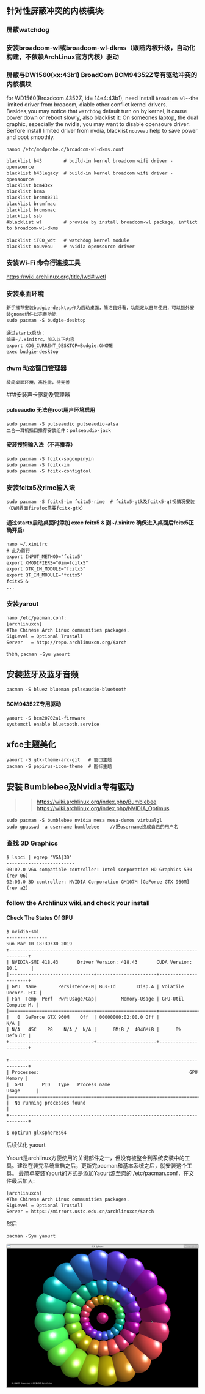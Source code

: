 ## 针对性屏蔽冲突的内核模块: 
### 屏蔽watchdog
### 安装broadcom-wl或broadcom-wl-dkms（跟随内核升级，自动化构建，不依赖ArchLinux官方内核）驱动
### 屏蔽与DW1560(xx:43b1) BroadCom BCM94352Z专有驱动冲突的内核模块

for WD1560(Broadcom 4352Z, id= 14e4:43b1), need install `broadcom-wl`--the limited driver from broacom, diable other conflict kernel drivers.
Besides,you may notice that `watchdog` default turn on by kernel, it cause power down or reboot slowly, also blacklist it: 
On someones laptop, the dual graphic, especially the nvidia, you may want to disable opensoure driver. 
Berfore install limited driver from nvdia, blacklist `nouveau` help to save power and boot smoothly.

`nanoo /etc/modprobe.d/broadcom-wl-dkms.conf`
```
blacklist b43        # build-in kernel broadcom wifi driver - opensource
blacklist b43legacy  # build-in kernel broadcom wifi driver - opensource
blacklist bcm43xx    
blacklist bcma       
blacklist brcm80211  
blacklist brcmfmac   
blacklist brcmsmac   
blacklist ssb        
#blacklist wl        # provide by install broadcom-wl package, inflict to broadcom-wl-dkms

blacklist iTCO_wdt   # watchdog kernel module
blacklist nouveau    # nvidia opensource driver
```
### 安装Wi-Fi 命令行连接工具
https://wiki.archlinux.org/title/Iwd#iwctl

### 安装桌面环境
```
新手推荐安装budgie-desktop作为启动桌面，简洁且好看，功能足以日常使用，可以额外安装gnome组件以完善功能
sudo pacman -S budgie-desktop

通过startx启动：
编辑~/.xinitrc，加入以下内容
export XDG_CURRENT_DESKTOP=Budgie:GNOME
exec budgie-desktop
```
### dwm 动态窗口管理器
```
极简桌面环境，高性能，待完善
```

###安装声卡驱动及管理器
#### pulseaudio 无法在root用户环境启用
```
sudo pacman -S pulseaudio pulseaudio-alsa
二合一耳机插口推荐安装组件：pulseaudio-jack
```


#### 安装搜狗输入法（不再推荐）
```
sudo pacman -S fcitx-sogoupinyin
sudo pacman -S fcitx-im
sudo pacman -S fcitx-configtool
```

### 安装fcitx5及rime输入法
```
sudo pacman -S fcitx5-im fcitx5-rime  # fcitx5-gtk及fcitx5-qt视情况安装（DWM界面firefox需要fcitx-gtk）
```

#### 通过startx启动桌面时添加 exec fcitx5 &  到~/.xinitrc 确保进入桌面后fcitx5正确开启:
```
nano ~/.xinitrc
# 此为首行
export INPUT_METHOD="fcitx5"
export XMODIFIERS="@im=fcitx5"
export GTK_IM_MODULE="fcitx5"
export QT_IM_MODULE="fcitx5"
fcitx5 &
...

```

### 安装yarout
```
nano /etc/pacman.conf:
[archlinuxcn]
#The Chinese Arch Linux communities packages.
SigLevel = Optional TrustAll
Server   = http://repo.archlinuxcn.org/$arch
```
then,
`pacman -Syu yaourt`

## 安装蓝牙及蓝牙音频
```
pacman -S bluez blueman pulseaudio-bluetooth
```
#### BCM94352Z专用驱动
```
yaourt -S bcm20702a1-firmware
systemctl enable bluetooth.service
```
## xfce主题美化
```
yaourt -S gtk-theme-arc-git   # 窗口主题
pacman -S papirus-icon-theme  # 图标主题
```

## 安装 Bumblebee及Nvidia专有驱动
>> https://wiki.archlinux.org/index.php/Bumblebee
>> https://wiki.archlinux.org/index.php/NVIDIA_Optimus
```
sudo pacman -S bumblebee nvidia mesa mesa-demos virtualgl
sudo gpasswd -a username bumblebee    //把username换成自己的用户名
```
### 查找 3D Graphics
```
$ lspci | egrep 'VGA|3D'
-------------------------
00:02.0 VGA compatible controller: Intel Corporation HD Graphics 530 (rev 06)
02:00.0 3D controller: NVIDIA Corporation GM107M [GeForce GTX 960M] (rev a2)

```
### follow the Archlinux wiki,and check your install
#### Check The Status Of GPU

```
$ nvidia-smi
---------------
Sun Mar 10 18:39:30 2019       
+-----------------------------------------------------------------------------+
| NVIDIA-SMI 418.43       Driver Version: 418.43       CUDA Version: 10.1     |
|-------------------------------+----------------------+----------------------+
| GPU  Name        Persistence-M| Bus-Id        Disp.A | Volatile Uncorr. ECC |
| Fan  Temp  Perf  Pwr:Usage/Cap|         Memory-Usage | GPU-Util  Compute M. |
|===============================+======================+======================|
|   0  GeForce GTX 960M    Off  | 00000000:02:00.0 Off |                  N/A |
| N/A   45C    P8    N/A /  N/A |      0MiB /  4046MiB |      0%      Default |
+-------------------------------+----------------------+----------------------+
                                                                               
+-----------------------------------------------------------------------------+
| Processes:                                                       GPU Memory |
|  GPU       PID   Type   Process name                             Usage      |
|=============================================================================|
|  No running processes found                                                 |
+-----------------------------------------------------------------------------+
```
```
$ optirun glxspheres64
```

后续优化
yaourt

Yaourt是archlinux方便使用的关键部件之一，但没有被整合到系统安装中的工具。建议在装完系统重启之后，更新完pacman和基本系统之后，就安装这个工具。
最简单安装Yaourt的方式是添加Yaourt源至您的 /etc/pacman.conf，在文件最后加入:

    [archlinuxcn]
    #The Chinese Arch Linux communities packages.
    SigLevel = Optional TrustAll
    Server = https://mirrors.ustc.edu.cn/archlinuxcn/$arch

然后

    pacman -Syu yaourt

![test](https://github.com/crackself/Dell-7559_Linux/blob/master/ArchLinux/Screenshot.png)

